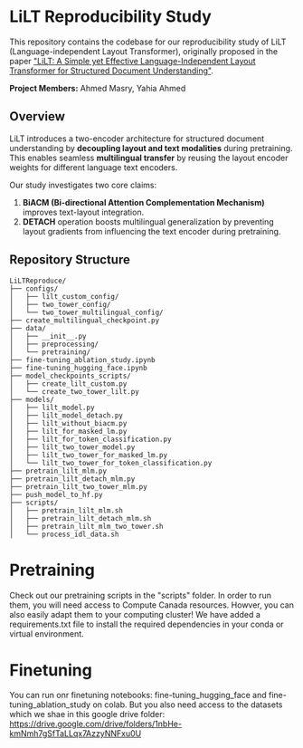 # LiLT Reproducibility Study
This repository contains the codebase for our reproducibility study of LiLT (Language-independent Layout Transformer), originally proposed in the paper ["LiLT: A Simple yet Effective Language-Independent Layout Transformer for Structured Document Understanding"](https://arxiv.org/abs/2202.13669).

**Project Members:** Ahmed Masry, Yahia Ahmed

## Overview

LiLT introduces a two-encoder architecture for structured document understanding by **decoupling layout and text modalities** during pretraining. This enables seamless **multilingual transfer** by reusing the layout encoder weights for different language text encoders.

Our study investigates two core claims:
1. **BiACM (Bi-directional Attention Complementation Mechanism)** improves text-layout integration.
2. **DETACH** operation boosts multilingual generalization by preventing layout gradients from influencing the text encoder during pretraining.

## Repository Structure
```
LiLTReproduce/
├── configs/
│   ├── lilt_custom_config/
│   ├── two_tower_config/
│   └── two_tower_multilingual_config/
├── create_multilingual_checkpoint.py
├── data/
│   ├── __init__.py
│   ├── preprocessing/
│   └── pretraining/
├── fine-tuning_ablation_study.ipynb
├── fine-tuning_hugging_face.ipynb
├── model_checkpoints_scripts/
│   ├── create_lilt_custom.py
│   └── create_two_tower_lilt.py
├── models/
│   ├── lilt_model.py
│   ├── lilt_model_detach.py
│   ├── lilt_without_biacm.py
│   ├── lilt_for_masked_lm.py
│   ├── lilt_for_token_classification.py
│   ├── lilt_two_tower_model.py
│   ├── lilt_two_tower_for_masked_lm.py
│   └── lilt_two_tower_for_token_classification.py
├── pretrain_lilt_mlm.py
├── pretrain_lilt_detach_mlm.py
├── pretrain_lilt_two_tower_mlm.py
├── push_model_to_hf.py
├── scripts/
│   ├── pretrain_lilt_mlm.sh
│   ├── pretrain_lilt_detach_mlm.sh
│   ├── pretrain_lilt_mlm_two_tower.sh
│   └── process_idl_data.sh
```

# Pretraining 
Check out our pretraining scripts in the "scripts" folder. In order to run them, you will need access to Compute Canada resources. Howver, you can also easily adapt them to your computing cluster!
We have added a requirements.txt file to install the required dependencies in your conda or virtual environment. 

# Finetuning 
You can run onr finetuning notebooks: fine-tuning_hugging_face and fine-tuning_ablation_study on colab. 
But you also need access to the datasets which we shae in this google drive folder: https://drive.google.com/drive/folders/1nbHe-kmNmh7gSfTaLLqx7AzzyNNFxu0U
